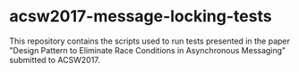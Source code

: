 # acsw2017-message-locking-tests
This repository contains the scripts used to run tests presented in the paper "Design Pattern to Eliminate Race Conditions in Asynchronous Messaging" submitted to ACSW2017.
